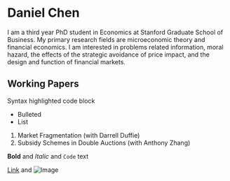 # Daniel Chen

I am a third year PhD student in Economics at Stanford Graduate School of Business. My primary research fields are microeconomic theory and financial economics. I am interested in problems related information, moral hazard, the effects of the strategic avoidance of price impact, and the design and function of financial markets. 

## Working Papers



Syntax highlighted code block

- Bulleted
- List

1. Market Fragmentation (with Darrell Duffie)
2. Subsidy Schemes in Double Auctions (with Anthony Zhang)

**Bold** and _Italic_ and `Code` text

[Link](url) and ![Image](src)
```

